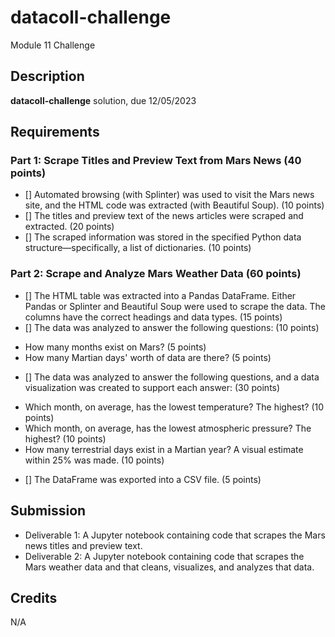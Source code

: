 # datacoll-challenge
Module 11 Challenge


## Description 
**datacoll-challenge** solution, due 12/05/2023


## Requirements 

### Part 1: Scrape Titles and Preview Text from Mars News (40 points)
- [] Automated browsing (with Splinter) was used to visit the Mars news site, and the HTML code was extracted (with Beautiful Soup). (10 points)
- [] The titles and preview text of the news articles were scraped and extracted. (20 points)
- [] The scraped information was stored in the specified Python data structure—specifically, a list of dictionaries. (10 points)

### Part 2: Scrape and Analyze Mars Weather Data (60 points)
- [] The HTML table was extracted into a Pandas DataFrame. Either Pandas or Splinter and Beautiful Soup were used to scrape the data. The columns have the correct headings and data types. (15 points)
- [] The data was analyzed to answer the following questions: (10 points)
* How many months exist on Mars? (5 points)
* How many Martian days' worth of data are there? (5 points)
- [] The data was analyzed to answer the following questions, and a data visualization was created to support each answer: (30 points)
* Which month, on average, has the lowest temperature? The highest? (10 points)
* Which month, on average, has the lowest atmospheric pressure? The highest? (10 points)
* How many terrestrial days exist in a Martian year? A visual estimate within 25% was made. (10 points)
- [] The DataFrame was exported into a CSV file. (5 points)


## Submission
* Deliverable 1: A Jupyter notebook containing code that scrapes the Mars news titles and preview text.
* Deliverable 2: A Jupyter notebook containing code that scrapes the Mars weather data and that cleans, visualizes, and analyzes that data.


## Credits 
N/A 